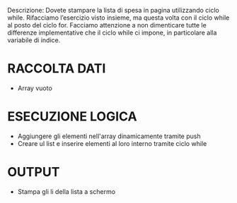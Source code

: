 Descrizione:
Dovete stampare la lista di spesa in pagina utilizzando ciclo while.
Rifacciamo l’esercizio visto insieme, ma questa volta con il ciclo while al posto del ciclo for. Facciamo attenzione a non dimenticare tutte le differenze implementative che il ciclo while ci impone, in particolare alla variabile di indice.

# RACCOLTA DATI
- Array vuoto

# ESECUZIONE LOGICA
- Aggiungere gli elementi nell'array dinamicamente tramite push
- Creare ul list e inserire elementi al loro interno tramite ciclo while

# OUTPUT
- Stampa gli li della lista a schermo